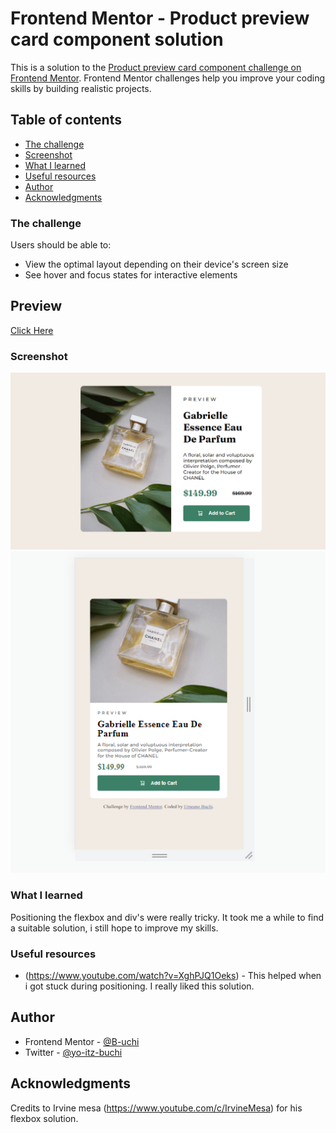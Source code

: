 # Frontend Mentor - Product preview card component solution

This is a solution to the [Product preview card component challenge on Frontend Mentor](https://www.frontendmentor.io/challenges/product-preview-card-component-GO7UmttRfa). Frontend Mentor challenges help you improve your coding skills by building realistic projects.

## Table of contents

- [The challenge](#the-challenge)
- [Screenshot](#screenshot)
- [What I learned](#what-i-learned)
- [Useful resources](#useful-resources)
- [Author](#author)
- [Acknowledgments](#acknowledgments)

### The challenge

Users should be able to:

- View the optimal layout depending on their device's screen size
- See hover and focus states for interactive elements

## Preview
[Click Here](https://b-uchi.github.io/Frontend-Mentor-Project.product-preview-card-component)

### Screenshot

![](./screenshots/desktop-view.png)
![](./screenshots/mobile-view.png)
### What I learned

Positioning the flexbox and div's were really tricky. It took me a while to find a suitable solution, i still hope to improve my skills.

### Useful resources

- (https://www.youtube.com/watch?v=XghPJQ1Oeks) - This helped when i got stuck during positioning. I really liked this solution.

## Author

- Frontend Mentor - [@B-uchi](https://www.frontendmentor.io/profile/B-uchi)
- Twitter - [@yo-itz-buchi](https://www.twitter.com/yo-itz-buchi)

## Acknowledgments

Credits to Irvine mesa (https://www.youtube.com/c/IrvineMesa) for his flexbox solution.
